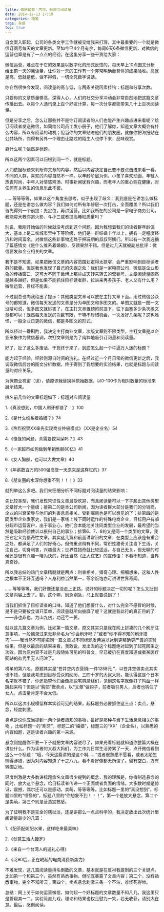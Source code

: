 ```yaml
---
title: 微信运营：内容、标题与阅读量
date: 2014-12-13 17:10
categories: 随笔
tags: 杂感
toc: true
---
```

自文案入职起，公司的各类文字工作就被交给我来打理，其中最重要的一个就是微信订阅号每天的文章更新。至如今已4个月有余，每周6天6条微信更新，对微信的运营也算是有了一点点的经验。在这里分享一些干货给大家：

微信运营，难点在于它的效果是以数字化的形式反馈的，每天早上10点图文分析给出前一天的阅读量，让你对一天的工作有一个非常明确而具体的成果验收。高就是高，低就是低，做不得假，一切全凭数字说话。

你自然很快会发现，阅读量的高与低，与两条关键因素挂钩：标题和分享次数。

只要你的文章质量够高，深得人心，人们的社交分享冲动会非常自然地把这篇文章传播出去。以每个人通讯录上百个好友计算，每一次分享都能带来几十上百次阅读量。

但是分享之后，怎么让那些并不是你订阅读者的人们也能产生兴趣点进来看呢？给订阅读者发送微信，如同给公司员工发小册子，他们了解你，知道文章大概会有什么内容，所以有阅读的动机；但当你的文章贴进他们的朋友圈，就像你把海报贴在公共场所，你得有另外一个理由让路过的陌生人也停下来，品味观赏。

靠什么呢？依然是标题。

所以这两个因素可以归根到同一个，就是标题。

人们依据标题来判断你文章的内容，然后以内容决定自己要不要点击进来看一看。不同的人群，喜欢的内容自然不一样。以年龄阶层为例，小孩子喜欢动画，年轻人热衷时尚，中年人对情感鸡汤、时事新闻犹有兴趣，而老年人的重心则在健康，对任何有关养生的信息乐此不彼。

……等等等等，如果以这个角度去思考，似乎出现了歧义：我到底是在讲怎么做标题，还是在讲怎么做内容？我们如何对所有年龄层一次打击，全面覆盖？所以我们首先得列一个前提：先定位，再讲运营。比如我所在的公司是一家电子商务公司，我能每天教你追火影、斗小三或者提高睡眠质量吗？

别说，我刚开始做的时候就没考虑到这个问题。因为我想着我们的读者群年龄偏大，基本上是二线城市里中下等阶级，他们是一群结婚十年以上，拥有一定程度经济和时间富余，对微信这些新事物还处于把玩期的叔叔阿姨们。所以有一次我选摘了篇感情文《是什么维系着婚姻》，反馈果然不错。但是过几天就被副总批评：微信要发和企业相关的文章。

我不是不知道，如果把微信文章的内容范围划定得太狭窄，会严重影响到目标读者群的数量。但是我也发现了自己的失误之处：我们是一家电商公司，微信是企业形象的传播窗口，这可大不同于微博上那些成天转来转去的营销号。文章阅读量固然是越多越好，但是如果不能抓住目标读者群，拉进来再多孩子、老人又有什么用？微信运营，目标不能丢。

不过副总也向我给出了提示：其他类型文章可以放在主打文章下面。用过微信公众号的都知道，微信每天发送的文章是分为单图文和多图文的。单图文就是一图一文没啥可说，但多图文就厉害了，在主打文章置顶的前提下，往下面塞多少条次级文章都可以！既然每天发送的次数有限，干嘛不珍惜机会，一次发好几条呢？这也难怪，一般企业日更的微信，都是多图文的形式。

所以经过一番斟酌，我决定主打商业文章，次版文章则不限类型。主打文章是以企业形象作为微信基调，次打文章则是为了纯粹地吸引订阅量和阅读量。

好了，扯了这么多废话，干货终于来了，到底怎么起一个牛逼万人迷的标题？

能力起于经验，经验则源自时间的洗礼。在经过近一个月日常的微信更新之后，我调取微信后台的图文分析数据，终于得到了我想要的实验结果，也就是标题与阅读量的对应关系。

为保商业机密（误），请原谅我替换掉原始数据，以0-100作为相对数量的标准来展示结果。

排名前几位的文章标题如下：标题对应阅读量

1.《真没想到，中国人刷牙都错了！》100

2.《是什么维系着婚姻？》74

3.《热烈祝贺XX率先实现商业终极模式》（XX是企业名）54

4.《怪怪的问题，真需要挖耳屎吗？》43

5.《一家超市如何做到年销售额80亿》41

6.《女人胸部，也可以大做文章》40

7.《年薪数百万的500强高管一天原来是这样过的》37

8.《朋友圈的水深你想象不到！！！》33

就列举这么多吧。我们来细细分析不同标题对阅读量的结果影响：

先比较类型，我们发现常识性文章最受欢迎，而且阅读量可以一下子超出其他类型文章好大一个量级；排第二的是本公司新闻，因为读者群大部分是我们的分销商，企业的兴衰荣辱与他们的利害息息相关，受到瞩目也是可以想见的了；排第四的是同类型企业发家史，我们是一家线上线下同时运作的特殊电商企业，目标用户有部分超市运营客户，出于事业心，他们会本能地关注同类型企业的发展，最希望的当然是吸取经验教训以振兴自己的事业；排第6、7、8的又是同一个类型的文章，我把它定义为猎奇性文章。其实这几篇和前面讲常识的文章，在类型上应该是有重合之处，都满足了人们的好奇心。但倚重点稍有不同，常识性猎奇关注当下生活，关注自己，切身利害，兴趣最大；世界性猎奇就比较遥远，与自己无关，但无聊的时候还是很有兴趣一睹为快的，好比当然《正大综艺》的宣传语：不看不知道，世界真奇妙。

所以我总结的热门文章精髓就是两点：利害相关，猎奇心理。细细想来，这和人性之根本不正好互通吗？人身利益当然第一，茶余饭饱亦可讲讲世界奇闻。

……等等等等，我们好像还是没走上正路，说好的标题决定一切的呢？怎么又扯到文章内容上去了。额，这个嘛，别急别急，马上就要说到了！

当我们抓住了目标读者的口味，知道了他们想要什么，对什么完全不感冒的时候，是不是只要按食谱开菜单，阅读量就所向披靡了呢？这就是我此行的真正目的了——非也非也。为山九仞，功还亏一篑。

就以这几篇文章为例，比如第一篇文章，原文其实只是我在网上拼凑的几个刷牙注意事项，一般摘录过来无非命名为“你会刷牙吗？”或者“你不得不知的刷牙技巧”——我当然不可能把同一篇文章以不同标题发两遍以达到更精确更严谨的实验结果，但是以最后的结果来看，我敢说，发出去的这个标题绝对起到了起死回生之功效。因为原内容不过是几段随处可见的科普文，早已被扔在百度知道或者某医疗网站的旮旯里无人问津了。

榜单的第六名，原题其实是“苍井空内衣营销:一件1288元 ”，以苍井空做卖点其实也不错，但是我考虑到目标受众的阅历，三四十岁的大叔大妈，能认得这是个日本名字就不错了，你还指望他们会像那些宅男屌丝们，见到这名字就像打了鸡血一样跳起来吗？但是以“胸部”做卖点，以“文章”做钩子，前者吸引男人，后者也钩住了女人，点击量肯定不会太低。

所以以这次小规模低样本实验可见的结果，起标题务必要抓住这三点：卖点，悬念，轻度刺激。

卖点是说你应当提到一两个读者熟知的事物，最好是那种与当下生活息息相关的事物 ，比如标题一的“刷牙”，标题二的“婚姻”，标题三的“XX”（企业名），以熟悉的内容如题，这是读者兴趣的第一来源。

悬念则提醒你不要一下子就把文章内容说尽了，如果光看标题就知道你整篇大概在讲些什么。作为读者的大叔大妈们，为工作为日常生活劳累了一天，点开微信看到这么一个标题：“哦，今天这篇讲的是这个啊……”或者很熟悉不愿看，或者太陌生懒得涉猎，因为对内容知道了十之八九，看不看好像都无所谓了。留有空白，方有转圜之地。

轻度刺激是大多数讲标题命名文章很少提到的概念，我的理解是，你得制造悬念的同时，放大这个悬念，给目标读者传递一个正面或者负面的情绪，大多数时候是惊讶，震撼，偶尔还可以是感动，卖萌，等等等等。比如标题一里的“真没想到”，标题四里的“怪怪的”，标题八里的“你想象不到！！！”，第一个是放大悬念，第二个是卖萌，第三个则是营造震撼感。

为了证明我不是完全的瞎扯淡，还是讲那么一点点科学的，我决定放出此次统计里阅读量最少的几篇：

1.《配茶配粥配水果，这样吃来最美味》

2.《创意生活大搜罗》

3.《来自一个台湾人的送礼心得》

4.《泛90后，正在崛起的电商消费新势力》

不难发现，这几篇阅读量排名倒数的文章，基本就是在反衬我提到的三个关键点。比如第一个和第三个，虽然有熟悉事物，但彻底暴露了文章内容；第二个，没有熟悉事物，完全不知所云；第四个，卖点悬念刺激三条一个不沾，难怪死得惨。

总结：网上关于如何运营微信、如何起一个好标题的文章数量不知凡几，我这里只是管窥其一二，实验简直儿戏，理论和结果也权且慰为一笑，若无收获，请别太在意。最后，感谢阅读。



